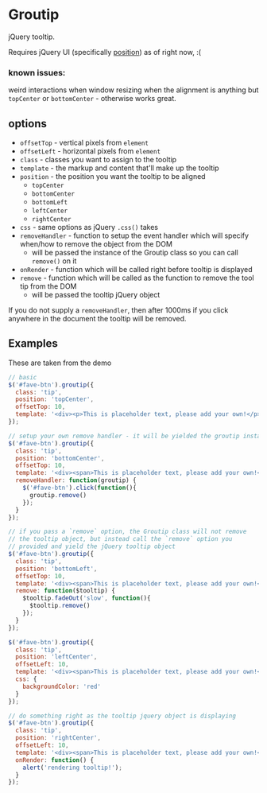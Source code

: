 # Groutip

jQuery tooltip.

Requires jQuery UI (specifically [position](http://jqueryui.com/demos/position/)) as of right now, :(


### known issues:
weird interactions when window resizing when the alignment is anything but `topCenter` or `bottomCenter` - otherwise works great.


## options


* `offsetTop` - vertical pixels from `element`
* `offsetLeft` - horizontal pixels from `element`
* `class` - classes you want to assign to the tooltip
* `template` - the markup and content that'll make up the tooltip
* `position` - the position you want the tooltip to be aligned
  * `topCenter`
  * `bottomCenter`
  * `bottomLeft`
  * `leftCenter`
  * `rightCenter`
* `css` - same options as jQuery `.css()` takes
* `removeHandler` - function to setup the event handler which will specify when/how to remove the object from the DOM
  * will be passed the instance of the Groutip class so you can call `remove()` on it
* `onRender` - function which will be called right before tooltip is displayed
* `remove` - function which will be called as the function to remove the tool tip from the DOM
  * will be passed the tooltip jQuery object


If you do not supply a `removeHandler`, then after 1000ms if you click anywhere in the document the tooltip will be removed.


## Examples

These are taken from the demo

```javascript
// basic
$('#fave-btn').groutip({
  class: 'tip',
  position: 'topCenter',
  offsetTop: 10,
  template: '<div><p>This is placeholder text, please add your own!</p></div>'
});
```

```javascript
// setup your own remove handler - it will be yielded the groutip instance
$('#fave-btn').groutip({
  class: 'tip',
  position: 'bottomCenter',
  offsetTop: 10,
  template: '<div><span>This is placeholder text, please add your own!</span></div>',
  removeHandler: function(groutip) {
    $('#fave-btn').click(function(){
      groutip.remove()
    });
  }
});
```

```javascript
// if you pass a `remove` option, the Groutip class will not remove
// the tooltip object, but instead call the `remove` option you
// provided and yield the jQuery tooltip object
$('#fave-btn').groutip({
  class: 'tip',
  position: 'bottomLeft',
  offsetTop: 10,
  template: '<div><span>This is placeholder text, please add your own!</span></div>',
  remove: function($tooltip) {
    $tooltip.fadeOut('slow', function(){
      $tooltip.remove()
    });
  }
});
```

```javascript
$('#fave-btn').groutip({
  class: 'tip',
  position: 'leftCenter',
  offsetLeft: 10,
  template: '<div><span>This is placeholder text, please add your own!</span></div>',
  css: {
    backgroundColor: 'red'
  }
});
```

```javascript
// do something right as the tooltip jquery object is displaying
$('#fave-btn').groutip({
  class: 'tip',
  position: 'rightCenter',
  offsetLeft: 10,
  template: '<div><span>This is placeholder text, please add your own!</span></div>',
  onRender: function() {
    alert('rendering tooltip!');
  }
});
```